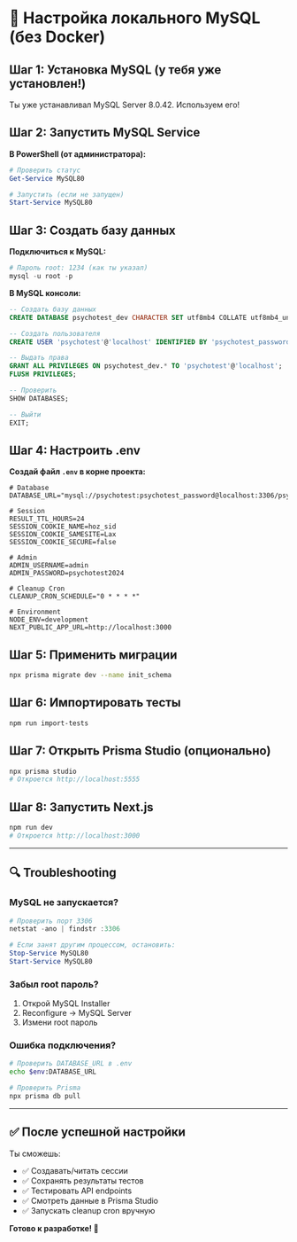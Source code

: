 # 🔧 Настройка локального MySQL (без Docker)

## Шаг 1: Установка MySQL (у тебя уже установлен!)

Ты уже устанавливал MySQL Server 8.0.42. Используем его!

## Шаг 2: Запустить MySQL Service

**В PowerShell (от администратора):**

```powershell
# Проверить статус
Get-Service MySQL80

# Запустить (если не запущен)
Start-Service MySQL80
```

## Шаг 3: Создать базу данных

**Подключиться к MySQL:**

```powershell
# Пароль root: 1234 (как ты указал)
mysql -u root -p
```

**В MySQL консоли:**

```sql
-- Создать базу данных
CREATE DATABASE psychotest_dev CHARACTER SET utf8mb4 COLLATE utf8mb4_unicode_ci;

-- Создать пользователя
CREATE USER 'psychotest'@'localhost' IDENTIFIED BY 'psychotest_password';

-- Выдать права
GRANT ALL PRIVILEGES ON psychotest_dev.* TO 'psychotest'@'localhost';
FLUSH PRIVILEGES;

-- Проверить
SHOW DATABASES;

-- Выйти
EXIT;
```

## Шаг 4: Настроить .env

**Создай файл `.env` в корне проекта:**

```env
# Database
DATABASE_URL="mysql://psychotest:psychotest_password@localhost:3306/psychotest_dev"

# Session
RESULT_TTL_HOURS=24
SESSION_COOKIE_NAME=hoz_sid
SESSION_COOKIE_SAMESITE=Lax
SESSION_COOKIE_SECURE=false

# Admin
ADMIN_USERNAME=admin
ADMIN_PASSWORD=psychotest2024

# Cleanup Cron
CLEANUP_CRON_SCHEDULE="0 * * * *"

# Environment
NODE_ENV=development
NEXT_PUBLIC_APP_URL=http://localhost:3000
```

## Шаг 5: Применить миграции

```bash
npx prisma migrate dev --name init_schema
```

## Шаг 6: Импортировать тесты

```bash
npm run import-tests
```

## Шаг 7: Открыть Prisma Studio (опционально)

```bash
npx prisma studio
# Откроется http://localhost:5555
```

## Шаг 8: Запустить Next.js

```bash
npm run dev
# Откроется http://localhost:3000
```

---

## 🔍 Troubleshooting

### MySQL не запускается?

```powershell
# Проверить порт 3306
netstat -ano | findstr :3306

# Если занят другим процессом, остановить:
Stop-Service MySQL80
Start-Service MySQL80
```

### Забыл root пароль?

1. Открой MySQL Installer
2. Reconfigure → MySQL Server
3. Измени root пароль

### Ошибка подключения?

```bash
# Проверить DATABASE_URL в .env
echo $env:DATABASE_URL

# Проверить Prisma
npx prisma db pull
```

---

## ✅ После успешной настройки

Ты сможешь:
- ✅ Создавать/читать сессии
- ✅ Сохранять результаты тестов
- ✅ Тестировать API endpoints
- ✅ Смотреть данные в Prisma Studio
- ✅ Запускать cleanup cron вручную

**Готово к разработке! 🚀**

